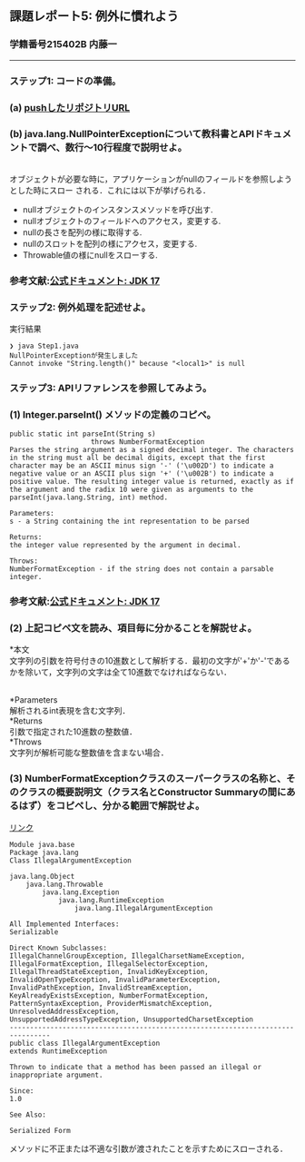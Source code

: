 ## 課題レポート5: 例外に慣れよう
### 学籍番号215402B 内藤一
****
### ステップ1: コードの準備。
### (a) [pushしたリポジトリURL](https://github.com/e215402/prog2-rep5)
### (b) java.lang.NullPointerExceptionについて教科書とAPIドキュメントで調べ、数行〜10行程度で説明せよ。
<br>
オブジェクトが必要な時に，アプリケーションがnullのフィールドを参照しようとした時にスロー
される．これには以下が挙げられる．<br>

* nullオブジェクトのインスタンスメソッドを呼び出す.
* nullオブジェクトのフィールドへのアクセス，変更する.
* nullの長さを配列の様に取得する.
* nullのスロットを配列の様にアクセス，変更する.
* Throwable値の様にnullをスローする.


### 参考文献:[公式ドキュメント: JDK 17](https://docs.oracle.com/en/java/javase/17/docs/api/java.base/java/lang/NullPointerException.html)
### ステップ2: 例外処理を記述せよ。
実行結果
```
❯ java Step1.java
NullPointerExceptionが発生しました
Cannot invoke "String.length()" because "<local1>" is null
```
### ステップ3: APIリファレンスを参照してみよう。
### (1) Integer.parseInt() メソッドの定義のコピペ。
```
public static int parseInt(String s)
                    throws NumberFormatException
Parses the string argument as a signed decimal integer. The characters in the string must all be decimal digits, except that the first character may be an ASCII minus sign '-' ('\u002D') to indicate a negative value or an ASCII plus sign '+' ('\u002B') to indicate a positive value. The resulting integer value is returned, exactly as if the argument and the radix 10 were given as arguments to the parseInt(java.lang.String, int) method.

Parameters:
s - a String containing the int representation to be parsed

Returns:
the integer value represented by the argument in decimal.

Throws:
NumberFormatException - if the string does not contain a parsable integer.
```
### 参考文献:[公式ドキュメント: JDK 17](https://docs.oracle.com/en/java/javase/17/docs/api/java.base/java/lang/Integer.html#parseInt(java.lang.CharSequence,int,int,int))
### (2) 上記コピペ文を読み、項目毎に分かることを解説せよ。
*本文<br>
文字列の引数を符号付きの10進数として解析する．最初の文字が'+'か'-'であるかを除いて，文字列の文字は全て10進数でなければならない．

<br>
*Parameters<br>
解析されるint表現を含む文字列．
<br>
*Returns<br>
引数で指定された10進数の整数値．
<br>
*Throws<br>
文字列が解析可能な整数値を含まない場合．

### (3) NumberFormatExceptionクラスのスーパークラスの名称と、そのクラスの概要説明文（クラス名とConstructor Summaryの間にあるはず）をコピペし、分かる範囲で解説せよ。
[リンク](https://docs.oracle.com/en/java/javase/17/docs/api/java.base/java/lang/IllegalArgumentException.html)
```
Module java.base
Package java.lang
Class IllegalArgumentException

java.lang.Object
    java.lang.Throwable
        java.lang.Exception
            java.lang.RuntimeException
                java.lang.IllegalArgumentException

All Implemented Interfaces:
Serializable

Direct Known Subclasses:
IllegalChannelGroupException, IllegalCharsetNameException, IllegalFormatException, IllegalSelectorException, IllegalThreadStateException, InvalidKeyException, InvalidOpenTypeException, InvalidParameterException, InvalidPathException, InvalidStreamException, KeyAlreadyExistsException, NumberFormatException, PatternSyntaxException, ProviderMismatchException, UnresolvedAddressException, 
UnsupportedAddressTypeException, UnsupportedCharsetException
--------------------------------------------------------------------------------
public class IllegalArgumentException
extends RuntimeException

Thrown to indicate that a method has been passed an illegal or inappropriate argument.

Since:
1.0

See Also:

Serialized Form
```
メソッドに不正または不適な引数が渡されたことを示すためにスローされる．

